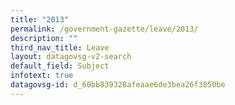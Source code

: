 ```yaml
---
title: "2013"
permalink: /government-gazette/leave/2013/
description: ""
third_nav_title: Leave
layout: datagovsg-v2-search
default_field: Subject
infotext: true
datagovsg-id: d_60bb839328afeaae6de3bea26f3850be
---
```

